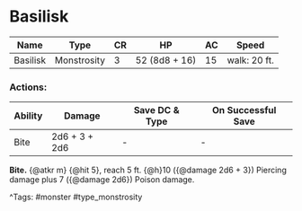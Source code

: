 # Basilisk

| Name | Type | CR | HP | AC | Speed |
|------|------|----|----|----|-------|
| Basilisk | Monstrosity | 3 | 52 (8d8 + 16) | 15 | walk: 20 ft. |

### Actions:

| Ability | Damage | Save DC & Type | On Successful Save |
|---------|--------|----------------|--------------------|
| Bite | 2d6 + 3 + 2d6 | - | - |


**Bite.** {@atkr m} {@hit 5}, reach 5 ft. {@h}10 ({@damage 2d6 + 3}) Piercing damage plus 7 ({@damage 2d6}) Poison damage.

^Tags: #monster #type_monstrosity